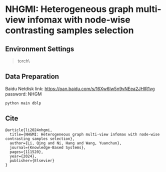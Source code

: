 # NHGMI: Heterogeneous graph multi-view infomax with node-wise contrasting samples selection

## Environment Settings
> torch\


## Data Preparation
Baidu Netdisk
link: https://pan.baidu.com/s/16Xw6lw5n9vNEea2JHIR1vg 
password: NHGM

```
python main dblp
```
## Cite
```
@article{li2024nhgmi,
  title={NHGMI: Heterogeneous graph multi-view infomax with node-wise contrasting samples selection},
  author={Li, Qing and Ni, Hang and Wang, Yuanchun},
  journal={Knowledge-Based Systems},
  pages={111520},
  year={2024},
  publisher={Elsevier}
}
```
